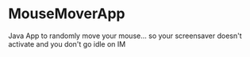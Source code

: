 MouseMoverApp
=============

Java App to randomly move your mouse... so your screensaver doesn't activate and you don't go idle on IM
